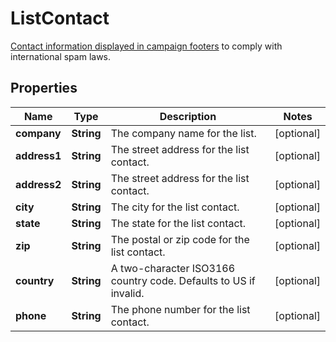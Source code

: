 

# ListContact

[Contact information displayed in campaign footers](https://mailchimp.com/help/about-campaign-footers/) to comply with international spam laws.

## Properties

| Name | Type | Description | Notes |
|------------ | ------------- | ------------- | -------------|
|**company** | **String** | The company name for the list. |  [optional] |
|**address1** | **String** | The street address for the list contact. |  [optional] |
|**address2** | **String** | The street address for the list contact. |  [optional] |
|**city** | **String** | The city for the list contact. |  [optional] |
|**state** | **String** | The state for the list contact. |  [optional] |
|**zip** | **String** | The postal or zip code for the list contact. |  [optional] |
|**country** | **String** | A two-character ISO3166 country code. Defaults to US if invalid. |  [optional] |
|**phone** | **String** | The phone number for the list contact. |  [optional] |



